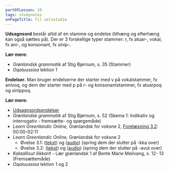 ```yaml
---
partOfLesson: 10
tags: studynotes
onPageTitle: Til selvstudie
---
```


**Udsagnsord** består altid af en stamme og endelse (tilhæng og efterhæng kan også sættes på). Der er 3 forskellige typer stammer: r, fx atuar-, vokal, fx ani-, og konsonant, fx sinip-.

**Lær mere:**
- *Grønlandsk grammatik* af Stig Bjørnum, s. 35 (Stammer)
- *Oqaluussisa* lektion 1

**Endelser.** Man bruger endelserne der starter med v på vokalstammer, fx anivoq, og dem der starter med p på r- og konsonantstammer, fx atuarpoq og sinippoq.

**Lær mere:**
- [Udsagnsordsendelser](/mere/udsagnsordsendelser.html)
- *Grønlandsk grammatik* af Stig Bjørnum, s. 52 (Skema 1: Indikativ og interrogativ - fremsætte- og spørgemåde)
- *Learn Greenlandic Online,* Grønlandsk for voksne 2, [Forelæsning 3.2](https://learngreenlandic.com/online/lg2/3.2/): 00:00-02:11
- *Learn Greenlandic Online,* Grønlandsk for voksne 2
    - Øvelse 3.1: ([tekst](https://learngreenlandic.com/online/lg2/structure/3.1/t/)) og ([audio](https://learngreenlandic.com/online/lg2/structure/3.1/a/)) (spring dem der slutter på -kka over)
    - Øvelse 3.2: ([tekst](https://learngreenlandic.com/online/lg2/structure/3.2/t/)) og ([audio](https://learngreenlandic.com/online/lg2/structure/3.2/a/)) (spring dem der slutter på -avut over)
- *Kalaallisut ilikkarit* - Lær grønlandsk 1 af Bente Marie Meilvang, s. 12- 13 (Fremsættemåde)
- *Oqaluussisa* lektion 1 og 2